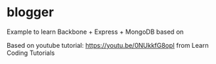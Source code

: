 # blogger
Example to learn Backbone + Express + MongoDB based on 

Based on youtube tutorial: https://youtu.be/0NUkkfG8opI from Learn Coding Tutorials
